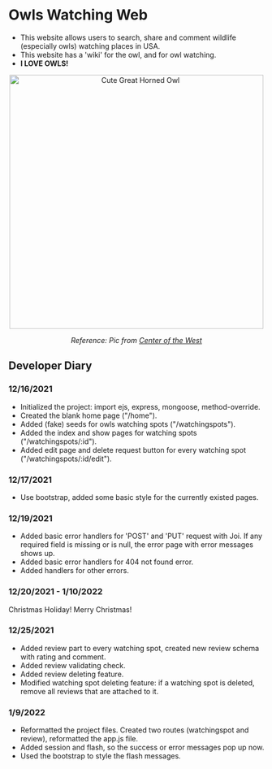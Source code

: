 # Owls Watching Web
- This website allows users to search, share and comment wildlife (especially owls) watching places in USA.
- This website has a 'wiki' for the owl, and for owl watching.
- <b>I LOVE OWLS!</b>

<p align="center">
  <img src="https://centerofthewest.org/wp-content/uploads/2013/10/gho-2.jpg" width="500" alt="Cute Great Horned Owl">
</p>
<p align="center">
<i>Reference: Pic from <a href="https://centerofthewest.org/2013/10/15/my-favorite-facts-about-great-horned-owls/">Center of the West</a></i>
</p>


## Developer Diary
### 12/16/2021
- Initialized the project: import ejs, express, mongoose, method-override.
- Created the blank home page ("/home").
- Added (fake) seeds for owls watching spots ("/watchingspots").
- Added the index and show pages for watching spots ("/watchingspots/:id").
- Added edit page and delete request button for every watching spot ("/watchingspots/:id/edit").

### 12/17/2021
- Use bootstrap, added some basic style for the currently existed pages.

### 12/19/2021
- Added basic error handlers for 'POST' and 'PUT' request with Joi. If any required field is missing or is null, the error page with error messages shows up.
- Added basic error handlers for 404 not found error.
- Added handlers for other errors.

### 12/20/2021 - 1/10/2022
Christmas Holiday! Merry Christmas!

### 12/25/2021
- Added review part to every watching spot, created new review schema with rating and comment.
- Added review validating check.
- Added review deleting feature.
- Modified watching spot deleting feature: if a watching spot is deleted, remove all reviews that are attached to it.

### 1/9/2022
- Reformatted the project files. Created two routes (watchingspot and review), reformatted the app.js file.
- Added session and flash, so the success or error messages pop up now.
- Used the bootstrap to style the flash messages.
